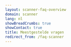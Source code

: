 ```yaml
---
layout: scanner-faq-overview
domain: scanner
lang: nl
showBreadCrumbs: true
showContact: true
title: Meestgestelde vragen
redirect_from: /faq-scanner
---
```

